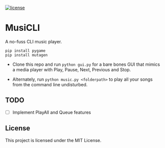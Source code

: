 
[![license](https://img.shields.io/github/license/mashape/apistatus.svg)](https://github.com/venkateshmantha/MusiCLI/blob/master/LICENSE)

# MusiCLI

A no-fuss CLI music player.

`pip install pygame`   
`pip install mutagen`

- Clone this repo and run `python gui.py` for a bare bones GUI that mimics a media player with Play, Pause, Next, Previous and Stop.

- Alternately, run `python music.py <folderpath>` to play all your songs from the command line undisturbed.

## TODO

- [ ] Implement PlayAll and Queue features

## License

This project is licensed under the MIT License.

